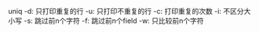 uniq
    -d: 只打印重复的行
    -u: 只打印不重复的行
    -c: 打印重复的次数
    -i: 不区分大小写
    -s: 跳过前n个字符
    -f: 跳过前n个field
    -w: 只比较前n个字符
